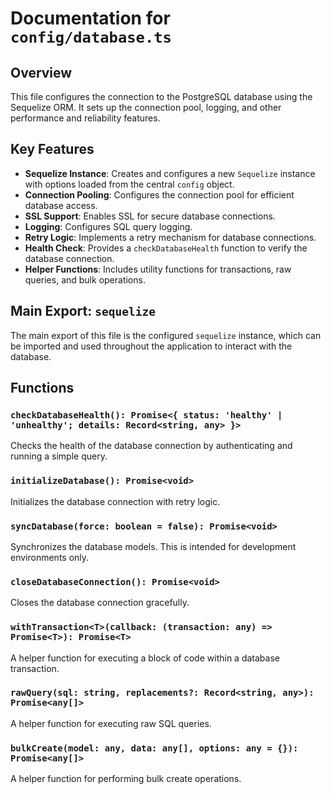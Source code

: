 # Documentation for `config/database.ts`

## Overview

This file configures the connection to the PostgreSQL database using the Sequelize ORM. It sets up the connection pool, logging, and other performance and reliability features.

## Key Features

-   **Sequelize Instance**: Creates and configures a new `Sequelize` instance with options loaded from the central `config` object.
-   **Connection Pooling**: Configures the connection pool for efficient database access.
-   **SSL Support**: Enables SSL for secure database connections.
-   **Logging**: Configures SQL query logging.
-   **Retry Logic**: Implements a retry mechanism for database connections.
-   **Health Check**: Provides a `checkDatabaseHealth` function to verify the database connection.
-   **Helper Functions**: Includes utility functions for transactions, raw queries, and bulk operations.

## Main Export: `sequelize`

The main export of this file is the configured `sequelize` instance, which can be imported and used throughout the application to interact with the database.

## Functions

### `checkDatabaseHealth(): Promise<{ status: 'healthy' | 'unhealthy'; details: Record<string, any> }>`

Checks the health of the database connection by authenticating and running a simple query.

### `initializeDatabase(): Promise<void>`

Initializes the database connection with retry logic.

### `syncDatabase(force: boolean = false): Promise<void>`

Synchronizes the database models. This is intended for development environments only.

### `closeDatabaseConnection(): Promise<void>`

Closes the database connection gracefully.

### `withTransaction<T>(callback: (transaction: any) => Promise<T>): Promise<T>`

A helper function for executing a block of code within a database transaction.

### `rawQuery(sql: string, replacements?: Record<string, any>): Promise<any[]>`

A helper function for executing raw SQL queries.

### `bulkCreate(model: any, data: any[], options: any = {}): Promise<any[]>`

A helper function for performing bulk create operations.
